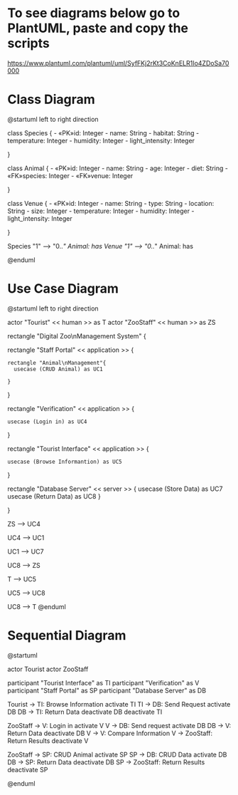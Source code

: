 # To see diagrams below go to PlantUML, paste and copy the scripts
https://www.plantuml.com/plantuml/uml/SyfFKj2rKt3CoKnELR1Io4ZDoSa70000

# Class Diagram

@startuml
left to right direction

class Species {
    - «PK»id: Integer
    - name: String
    - habitat: String
    - temperature: Integer
    - humidity: Integer
    - light_intensity: Integer

}


class Animal {
    - «PK»id: Integer
    - name: String
    - age: Integer
    - diet: String
    - «FK»species: Integer
    - «FK»venue: Integer

}


class Venue {
    - «PK»id: Integer
    - name: String
    - type: String
    - location: String
    - size: Integer
    - temperature: Integer
    - humidity: Integer
    - light_intensity: Integer

}


Species "1" --> "0..*" Animal: has
Venue "1" --> "0..*" Animal: has

@enduml

# Use Case Diagram

@startuml
left to right direction

actor "Tourist" << human >> as T
actor "ZooStaff" << human >> as ZS

rectangle "Digital Zoo\nManagement System" {
  
  rectangle "Staff Portal" << application >> {
     
    rectangle "Animal\nManagement"{
      usecase (CRUD Animal) as UC1

    }

  }
  
  rectangle "Verification" << application >> {

    usecase (Login in) as UC4

  }

  rectangle "Tourist Interface" << application >> {


    usecase (Browse Informantion) as UC5

  }
  
  rectangle "Database Server" << server >> {
    usecase (Store Data) as UC7
    usecase (Return Data) as UC8
  }
  
}

ZS --> UC4

UC4 --> UC1

UC1 --> UC7

UC8 --> ZS

T --> UC5

UC5 --> UC8

UC8 --> T
@enduml

# Sequential Diagram

@startuml

actor Tourist
actor ZooStaff

participant "Tourist Interface" as TI
participant "Verification" as V
participant "Staff Portal" as SP
participant "Database Server" as DB

Tourist -> TI: Browse Information
activate TI
TI -> DB: Send Request
activate DB
DB -> TI: Return Data
deactivate DB
deactivate TI

ZooStaff -> V: Login in
activate V
V -> DB: Send request
activate DB
DB -> V: Return Data
deactivate DB
V -> V: Compare Information
V -> ZooStaff: Return Results
deactivate V

ZooStaff -> SP: CRUD Animal
activate SP
SP -> DB: CRUD Data
activate DB
DB -> SP: Return Data
deactivate DB
SP -> ZooStaff: Return Results
deactivate SP

@enduml
